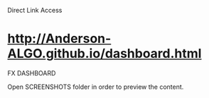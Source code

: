 Direct Link Access
# http://Anderson-ALGO.github.io/dashboard.html
FX DASHBOARD

Open SCREENSHOTS folder in order to preview the content.
